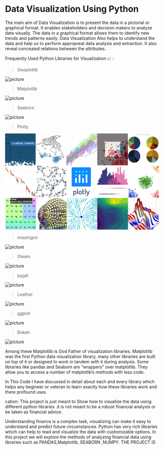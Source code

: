 #  Data Visualization Using Python

The main aim of Data Visualization is to present the data in a pictorial or graphical format. It enables stakeholders and decision makers to analyze data visually. The data in a graphical format allows them to identify new trends and patterns easily.
Data Visualization Also helps to understand the data and help us to perform appropreat data analysis and extraction. It also reveal concealed relations between the attributes.

Frequently Used Python Libraries for Visualization :chart_with_upwards_trend: :

> Geoplotlib









![picture](https://pbs.twimg.com/media/C3HDC9eWIAUTrYE.jpg)

> Matplotlib









![picture](https://www.freecodecamp.org/news/content/images/size/w2000/2020/05/bank_data.png)

> Seaborn









![picture](https://miro.medium.com/max/2060/1*3VgCwcZraA0u5hMHpRhJcw.png)

> Plotly









   ![picture](https://raw.githubusercontent.com/cldougl/plot_images/add_r_img/plotly_2017.png)

> missingno









![picture](https://www.residentmar.io/static/post_assets/missingno/missingno_matrix.png)

> Gleam









![picture](https://challengepost-s3-challengepost.netdna-ssl.com/photos/production/software_photos/000/119/102/datas/original.png)

> pygal









![picture](https://i.stack.imgur.com/LmdJs.png)

> Leather









![picture](https://images.ctfassets.net/fi0zmnwlsnja/43Z5HPVmIApn9x8xVhw3Dw/2ae8c3b511e8ff0f9cb9ae2db8172de6/viz-libraries-10.png)

> ggplot









![picture](https://images.ctfassets.net/fi0zmnwlsnja/1FN0OM2Vd9VhcfTDx2Szzi/3bfd64ded32bc0261b8a344f9a363f3e/viz-libraries-03.png)

> Bokeh









![picture](https://images.ctfassets.net/fi0zmnwlsnja/5x8cPdKz0UEToEgeXY5Gyx/0713c8675c323b34fad35d59151bfab6/viz-libraries-04.png)


Among these Matplotlib is God Father of visualization libraries. Matplotlib was the first Python data visualization library, many other libraries are built on top of it or designed to work in tandem with it during analysis. Some libraries like pandas and Seaborn are “wrappers” over matplotlib. They allow you to access a number of matplotlib’s methods with less code.

In This Code I have discussed in detail about each and every library which helps any begineer or veteran to learn exactly how these libraries work and there profound uses 

 cation: This project is just meant to Show how to visualize the data using different python libraries .it is not meant to be a robust financial analysis or be taken as financial advice.

Understanding finance is a complex task, visualizing can make it easy to understand and predict future circumstances. Python has very rich libraries which can help to read and visualize the data with customizable options. In this project we will explore the methods of analyzing financial data using libraries such as PANDAS,Matplotlib, SEABORN ,NUMPY. THE PROJECT IS 
